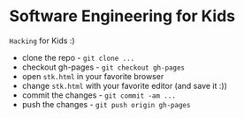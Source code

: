 # Software Engineering for Kids

`Hacking` for Kids :)

* clone the repo - `git clone ...`
* checkout gh-pages - `git checkout gh-pages`
* open `stk.html` in your favorite browser
* change `stk.html` with your favorite editor (and save it :))
* commit the changes - `git commit -am ...`
* push the changes - `git push origin gh-pages`
